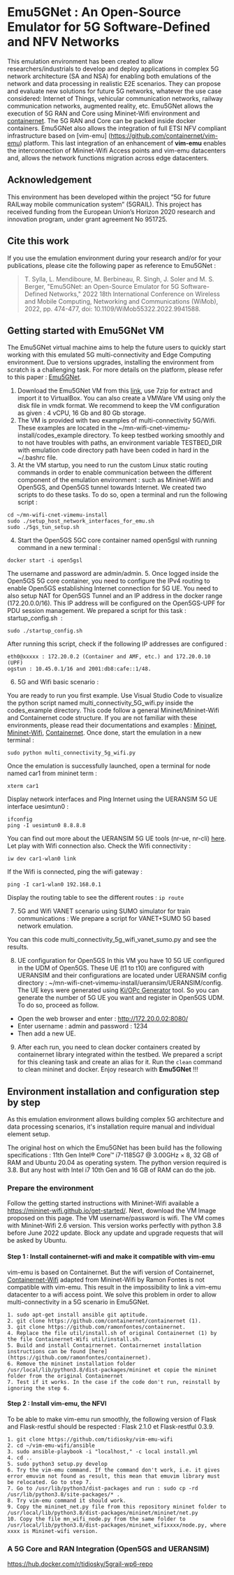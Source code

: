 # Emu5GNet : An Open-Source Emulator for 5G Software-Defined and NFV Networks
This emulation environment has been created to allow researchers/industrials to develop and deploy applications in complex 5G network architecture (SA and NSA) for enabling both emulations of the network and data processing in realistic E2E scenarios. They can propose and evaluate new solutions for future 5G networks, whatever the use case considered: Internet of Things, vehicular communication networks, railway communication networks, augmented reality, etc. Emu5GNet allows the execution of 5G RAN and Core using Mininet-Wifi environment and [containernet](https://containernet.github.io/). The 5G RAN and Core can be packed inside docker containers. Emu5GNet also allows the integration of full ETSI NFV compliant infrastructure based on [vim-emu] (https://github.com/containernet/vim-emu) platform. This last integration of an enhancement of **vim-emu** enables the interconnection of Mininet-Wifi Access points and vim-emu datacenters and, allows the network functions migration across edge datacenters.

## Acknowledgement
This environment has been developed within the project “5G for future RAILway mobile communication system” (5GRAIL). This project has received funding from the European Union’s Horizon 2020 research and innovation program, under grant agreement No 951725.

## Cite this work
If you use the emulation environment during your research and/or for your publications, please cite the following paper as reference to Emu5GNet :

> T. Sylla, L. Mendiboure, M. Berbineau, R. Singh, J. Soler and M. S. Berger, "Emu5GNet: an Open-Source Emulator for 5G Software-Defined Networks," 2022 18th International Conference on Wireless and Mobile Computing, Networking and Communications (WiMob), 2022, pp. 474-477, doi: 10.1109/WiMob55322.2022.9941588.

## Getting started with Emu5GNet VM
The Emu5GNet virtual machine aims to help the future users to quickly start working with this emulated 5G multi-connectivity and Edge Computing environment. Due to versions upgrades, installing the environment from scratch is a challenging task. For more details on the platform, please refer to this paper : [Emu5GNet](https://ieeexplore.ieee.org/document/9941588).

1. Download the Emu5GNet VM from this [link](https://drive.google.com/file/d/1lqF1z8jXY1JzKbgoJyN4A5pjgGPb1sm9/view?usp=sharing), use 7zip for extract and import it to VirtualBox. You can also create a VMWare VM using only the disk file in vmdk format. We recommend to keep the VM configuration as given : 4 vCPU, 16 Gb and 80 Gb storage. 
2. The VM is provided with two examples of multi-connectivity 5G/Wifi. These examples are located in the ~/mn-wifi-cnet-vimemu-install/codes_example directory. To keep testbed working smoothly and to not have troubles with paths, an environment variable TESTBED_DIR with emulation code directory path have been coded in hard in the ~/.bashrc file.
3. At the VM startup, you need to run the custom Linux static routing commands in order to enable communication between the different component of the emulation environment : such as Mininet-Wifi and Open5GS, and Open5GS tunnel towards Internet. We created two scripts to do these tasks. To do so, open a terminal and run the following script :
```
cd ~/mn-wifi-cnet-vimemu-install
sudo ./setup_host_network_interfaces_for_emu.sh 
sudo ./5gs_tun_setup.sh 
```
4. Start the Open5GS 5GC core container named open5gsl with running command in a new terminal :
```
docker start -i open5gsl 
```
The username and password are admin/admin.
5. Once logged inside the Open5GS 5G core container, you need to configure the IPv4 routing to enable Open5GS establishing Internet connection for 5G UE. You need to also setup NAT for Open5GS Tunnel and an IP address in the docker range (172.20.0.0/16). This IP address will be configured on the Open5GS-UPF for PDU session management. We prepared a script for this task : startup_config.sh  :
```
sudo ./startup_config.sh
```
After running this script, check if the following IP addresses are configured :
```
eth0@xxxxx : 172.20.0.2 (Container and AMF, etc.) and 172.20.0.10 (UPF)
ogstun : 10.45.0.1/16 and 2001:db8:cafe::1/48.
```
6. 5G and Wifi basic scenario :

You are ready to run you first example. Use Visual Studio Code to visualize the python script named multi_connectivity_5G_wifi.py inside the codes_example directory. This code follow a general Mininet/Mininet-Wifi and Containernet code structure. If you are not familiar with these environments, please read their documentations and examples : [Mininet](https://github.com/mininet/mininet/wiki/Introduction-to-Mininet), [Mininet-Wifi](https://usermanual.wiki/Pdf/mininetwifidraftmanual.577244160/html), [Containernet](https://github.com/containernet/containernet/wiki/Tutorial:-Getting-Started).
Once done, start the emulation in a new terminal :
```
sudo python multi_connectivity_5g_wifi.py
```
Once the emulation is successfully launched, open a terminal for node named car1 from mininet term :
```
xterm car1
```
Display network interfaces and Ping Internet using the UERANSIM 5G UE interface uesimtun0 :
```
ifconfig
ping -I uesimtun0 8.8.8.8
```
You can find out more about the UERANSIM 5G UE tools (nr-ue, nr-cli) [here](https://github.com/aligungr/UERANSIM/wiki/Usage).
Let play with Wifi connection also. Check the Wifi connectivity :
```
iw dev car1-wlan0 link 
```
If the Wifi is connected, ping the wifi gateway : 
```
ping -I car1-wlan0 192.168.0.1
```
Display the routing table to see the different routes :
``` ip route ```

7. 5G and Wifi VANET scenario using SUMO simulator for train communications : 
We prepare a script for VANET+SUMO 5G based network emulation. 

You can this code multi_connectivity_5g_wifi_vanet_sumo.py and see the results.

8. UE configuration for Open5GS
In this VM you have 10 5G UE configured in the UDM of Open5GS. These UE (t1 to t10) are configured with UERANSIM and their configurations are located under UERANSIM config directory : ~/mn-wifi-cnet-vimemu-install/ueransim/UERANSIM/config. The UE keys were generated using [Ki/OPc Generator](https://github.com/PodgroupConnectivity/kiopcgenerator) tool.
So you can generate the number of 5G UE you want and register in Open5GS UDM. To do so, proceed as follow. 
  - Open the web browser and enter : http://172.20.0.02:8080/
  - Enter username : admin and password : 1234
  - Then add a new UE.
 9. After each run, you need to clean docker containers created by containernet library integrated within the testbed. We prepared a script for this cleaning task and create an alias for it. Run the ```clean``` command to clean mininet and docker.
Enjoy research with **Emu5GNet** !!!
 
## Environment installation and configuration  step by step
As this emulation environment allows building complex 5G architecture and data processing scenarios, it's installation require manual and individual element setup.

The original host on which the Emu5GNet has been build has the following specifications : 11th Gen Intel® Core™ i7-1185G7 @ 3.00GHz × 8, 32 GB of RAM and Ubuntu 20.04 as operating system. The python version required is 3.8. But any host with Intel i7 10th Gen and 16 GB of RAM can do the job.

### Prepare the environment
Follow the getting started instructions with Mininet-Wifi available a https://mininet-wifi.github.io/get-started/. Next, download the VM Image proposed on this page. The VM username/password is wifi. The VM comes with Mininet-Wifi 2.6 version. This version works perfectly with python 3.8 before June 2022 update. Block any update and upgrade requests that will be asked by Ubuntu.

#### Step 1 : Install containernet-wifi and make it compatible with vim-emu 
vim-emu is based on Containernet. But the wifi version of Containernet, [Containernet-Wifi](https://github.com/ramonfontes/containernet) adapted from Mininet-Wifi by Ramon Fontes is not compatible with vim-emu. This result in the impossibility to link a vim-emu datacenter to a wifi access point. We solve this problem in order to allow multi-connectivity in a 5G scenario in Emu5GNet.

```
1. sudo apt-get install ansible git aptitude.
2. git clone https://github.com/containernet/containernet (1).
3. git clone https://github.com/ramonfontes/containernet.
4. Replace the file util/install.sh of original Containernet (1) by the file Containernet-Wifi util/install.sh.
5. Build and install Contairnernet. Contairnernet installation instructions can be found [here](https://github.com/ramonfontes/containernet).
6. Remove the mininet installation folder /usr/local/lib/python3.8/dist-packages/mininet et copie the mininet folder from the original Containernet
7. Test if it works. In the case if the code don't run, reinstall by ignoring the step 6.
```

#### Step 2 : Install vim-emu, the NFVI
To be able to make vim-emu run smoothly, the following version of Flask and Flask-restful should be respected : Flask 2.1.0 et Flask-restful 0.3.9.
```
1. git clone https://github.com/tidiosky/vim-emu-wifi
2. cd ~/vim-emu-wifi/ansible
3. sudo ansible-playbook -i "localhost," -c local install.yml
4. cd ..
5. sudo python3 setup.py develop
6. Try the vim-emu command. If the command don't work, i.e. it gives error emuvim not found as result, this mean that emuvim library must be relocated. Go to step 7.
7. Go to /usr/lib/python3/dist-packages and run : sudo cp -rd /usr/lib/python3.8/site-packages/* .
8. Try vim-emu command it should work.
9. Copy the mininet_net.py file from this repository mininet folder to /usr/local/lib/python3.8/dist-packages/mininet/mininet/net.py
10. Copy the file mn_wifi_node.py from the same folder to /usr/local/lib/python3.8/dist-packages/mininet_wifixxxx/node.py, where xxxx is Mininet-wifi version.
```
### A 5G Core and RAN Integration (Open5GS and UERANSIM)

https://hub.docker.com/r/tidiosky/5grail-wp6-repo
